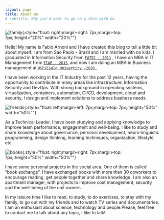 ```yaml
---
layout: page
title: About me
# subtitle: Why you'd want to go on a date with me
---
```


![family](../img/about/family.jpg){:style="float: right;margin-right: 7px;margin-top: 7px;:height="20%" width="20%""}


Hello! My name is Fabio Arnoni and I have created this blog to tell a little bit about myself. I am from Sao Paulo - Brazil and I am married with no kids. I graduated in Information Security from [`FATEC - 2011`](https://www.fatecsaocaetano.edu.br/) , I have an MBA in IT Management from [`FIAP - 2015`](https://www.fiap.com.br/), and now I am doing an MBA in Business management at [`USP/Esalq Univertity -2020.`](https://mbauspesalq.com/)  

I have been working in the IT Industry for the past 13 years, having the opportunity to contribute in many areas like infrastructure, Information Security and DevOps. With strong background in operating systems, virtualization, containers, automation, CI/CD, development, cloud and security, I design and implement solutions to address business needs.

![friends](../img/about/friends.jpg){:style="float: left;margin-left: 7px;margin-top: 7px;:height="50%" width="50%""}

As a Technical Leader, I have been studying and applying knowledge to improve team performance, engagement and well-being. I like to study and share knowledge about governance, personal development, neuro-linguistic programming, design thinking, learning techniques, organization, lifestyle, etc.


![books](../img/about/books.jpg){:style="float: right;margin-right: 7px;margin-top: 7px;:height="50%" width="50%""}


I have some personal projects in the social area. One of them is called “book exchange”.  I have exchanged books with more than 30 coworkers to encourage reading, get people together and share knowledge. I am also an apartment manager, with projects to improve cost management, security and the well-being of the unit owners.


In my leisure time I like to read, to study, to do exercises, to stay with my family, to go out with my friends and to watch TV series and documentaries. I am an enthusiast about science, technology and people.Please, feel free to contact me to talk about any topic, I like to talk!


